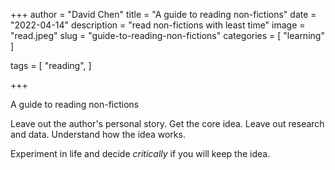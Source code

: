 +++
author = "David Chen"
title = "A guide to reading non-fictions"
date = "2022-04-14"
description = "read non-fictions with least time"
image = "read.jpeg"
slug = "guide-to-reading-non-fictions"
categories = [
    "learning"
]

tags = [
    "reading",
]
    
+++

A guide to reading non-fictions

Leave out the author's personal story.
Get the core idea.
Leave out research and data.
Understand how the idea works.

Experiment in life and decide *critically* if you will keep the idea.